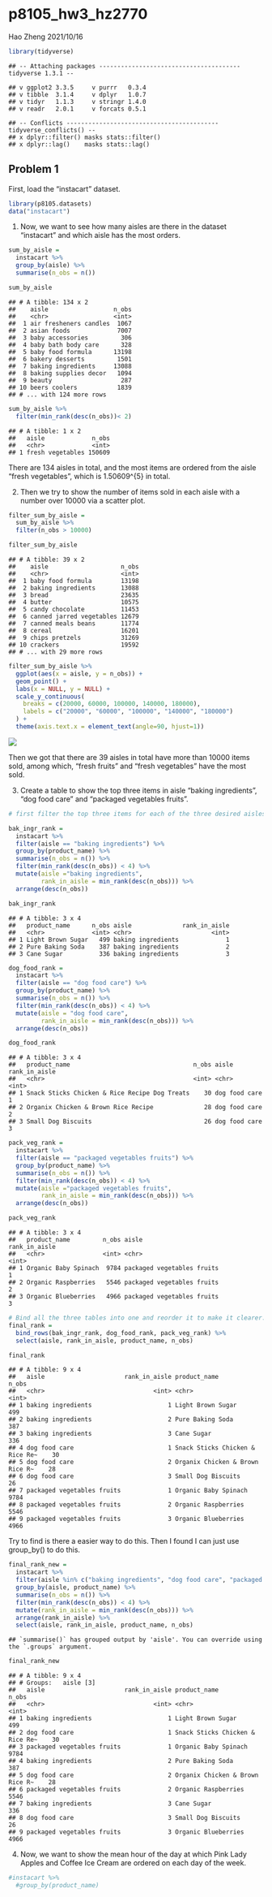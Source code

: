 p8105\_hw3\_hz2770
================
Hao Zheng
2021/10/16

``` r
library(tidyverse)
```

    ## -- Attaching packages --------------------------------------- tidyverse 1.3.1 --

    ## v ggplot2 3.3.5     v purrr   0.3.4
    ## v tibble  3.1.4     v dplyr   1.0.7
    ## v tidyr   1.1.3     v stringr 1.4.0
    ## v readr   2.0.1     v forcats 0.5.1

    ## -- Conflicts ------------------------------------------ tidyverse_conflicts() --
    ## x dplyr::filter() masks stats::filter()
    ## x dplyr::lag()    masks stats::lag()

## Problem 1

First, load the “instacart” dataset.

``` r
library(p8105.datasets)
data("instacart")
```

1.  Now, we want to see how many aisles are there in the dataset
    “instacart” and which aisle has the most orders.

``` r
sum_by_aisle = 
  instacart %>% 
  group_by(aisle) %>% 
  summarise(n_obs = n())

sum_by_aisle
```

    ## # A tibble: 134 x 2
    ##    aisle                  n_obs
    ##    <chr>                  <int>
    ##  1 air fresheners candles  1067
    ##  2 asian foods             7007
    ##  3 baby accessories         306
    ##  4 baby bath body care      328
    ##  5 baby food formula      13198
    ##  6 bakery desserts         1501
    ##  7 baking ingredients     13088
    ##  8 baking supplies decor   1094
    ##  9 beauty                   287
    ## 10 beers coolers           1839
    ## # ... with 124 more rows

``` r
sum_by_aisle %>% 
  filter(min_rank(desc(n_obs))< 2)
```

    ## # A tibble: 1 x 2
    ##   aisle             n_obs
    ##   <chr>             <int>
    ## 1 fresh vegetables 150609

There are 134 aisles in total, and the most items are ordered from the
aisle “fresh vegetables”, which is 1.50609^{5} in total.

2.  Then we try to show the number of items sold in each aisle with a
    number over 10000 via a scatter plot.

``` r
filter_sum_by_aisle = 
  sum_by_aisle %>% 
  filter(n_obs > 10000)

filter_sum_by_aisle
```

    ## # A tibble: 39 x 2
    ##    aisle                    n_obs
    ##    <chr>                    <int>
    ##  1 baby food formula        13198
    ##  2 baking ingredients       13088
    ##  3 bread                    23635
    ##  4 butter                   10575
    ##  5 candy chocolate          11453
    ##  6 canned jarred vegetables 12679
    ##  7 canned meals beans       11774
    ##  8 cereal                   16201
    ##  9 chips pretzels           31269
    ## 10 crackers                 19592
    ## # ... with 29 more rows

``` r
filter_sum_by_aisle %>%
  ggplot(aes(x = aisle, y = n_obs)) +
  geom_point() +
  labs(x = NULL, y = NULL) +
  scale_y_continuous(
    breaks = c(20000, 60000, 100000, 140000, 180000),
    labels = c("20000", "60000", "100000", "140000", "180000")
  ) +
  theme(axis.text.x = element_text(angle=90, hjust=1))
```

![](p8105_hw3_hz2770_files/figure-gfm/unnamed-chunk-4-1.png)<!-- -->

Then we got that there are 39 aisles in total have more than 10000 items
sold, among which, “fresh fruits” and “fresh vegetables” have the most
sold.

3.  Create a table to show the top three items in aisle “baking
    ingredients”, “dog food care” and “packaged vegetables fruits”.

``` r
# first filter the top three items for each of the three desired aisles.

bak_ingr_rank = 
  instacart %>% 
  filter(aisle == "baking ingredients") %>%
  group_by(product_name) %>%
  summarise(n_obs = n()) %>% 
  filter(min_rank(desc(n_obs)) < 4) %>% 
  mutate(aisle ="baking ingredients",
         rank_in_aisle = min_rank(desc(n_obs))) %>%
  arrange(desc(n_obs))

bak_ingr_rank
```

    ## # A tibble: 3 x 4
    ##   product_name      n_obs aisle              rank_in_aisle
    ##   <chr>             <int> <chr>                      <int>
    ## 1 Light Brown Sugar   499 baking ingredients             1
    ## 2 Pure Baking Soda    387 baking ingredients             2
    ## 3 Cane Sugar          336 baking ingredients             3

``` r
dog_food_rank = 
  instacart %>% 
  filter(aisle == "dog food care") %>%
  group_by(product_name) %>%
  summarise(n_obs = n()) %>% 
  filter(min_rank(desc(n_obs)) < 4) %>% 
  mutate(aisle = "dog food care",
         rank_in_aisle = min_rank(desc(n_obs))) %>%
  arrange(desc(n_obs))

dog_food_rank
```

    ## # A tibble: 3 x 4
    ##   product_name                                  n_obs aisle         rank_in_aisle
    ##   <chr>                                         <int> <chr>                 <int>
    ## 1 Snack Sticks Chicken & Rice Recipe Dog Treats    30 dog food care             1
    ## 2 Organix Chicken & Brown Rice Recipe              28 dog food care             2
    ## 3 Small Dog Biscuits                               26 dog food care             3

``` r
pack_veg_rank = 
  instacart %>% 
  filter(aisle == "packaged vegetables fruits") %>%
  group_by(product_name) %>%
  summarise(n_obs = n()) %>% 
  filter(min_rank(desc(n_obs)) < 4) %>% 
  mutate(aisle ="packaged vegetables fruits",
         rank_in_aisle = min_rank(desc(n_obs))) %>%
  arrange(desc(n_obs))

pack_veg_rank
```

    ## # A tibble: 3 x 4
    ##   product_name         n_obs aisle                      rank_in_aisle
    ##   <chr>                <int> <chr>                              <int>
    ## 1 Organic Baby Spinach  9784 packaged vegetables fruits             1
    ## 2 Organic Raspberries   5546 packaged vegetables fruits             2
    ## 3 Organic Blueberries   4966 packaged vegetables fruits             3

``` r
# Bind all the three tables into one and reorder it to make it clearer.
final_rank = 
  bind_rows(bak_ingr_rank, dog_food_rank, pack_veg_rank) %>% 
  select(aisle, rank_in_aisle, product_name, n_obs)

final_rank
```

    ## # A tibble: 9 x 4
    ##   aisle                      rank_in_aisle product_name                    n_obs
    ##   <chr>                              <int> <chr>                           <int>
    ## 1 baking ingredients                     1 Light Brown Sugar                 499
    ## 2 baking ingredients                     2 Pure Baking Soda                  387
    ## 3 baking ingredients                     3 Cane Sugar                        336
    ## 4 dog food care                          1 Snack Sticks Chicken & Rice Re~    30
    ## 5 dog food care                          2 Organix Chicken & Brown Rice R~    28
    ## 6 dog food care                          3 Small Dog Biscuits                 26
    ## 7 packaged vegetables fruits             1 Organic Baby Spinach             9784
    ## 8 packaged vegetables fruits             2 Organic Raspberries              5546
    ## 9 packaged vegetables fruits             3 Organic Blueberries              4966

Try to find is there a easier way to do this. Then I found I can just
use group\_by() to do this.

``` r
final_rank_new =
  instacart %>%
  filter(aisle %in% c("baking ingredients", "dog food care", "packaged vegetables fruits")) %>% 
  group_by(aisle, product_name) %>% 
  summarise(n_obs = n()) %>% 
  filter(min_rank(desc(n_obs)) < 4) %>% 
  mutate(rank_in_aisle = min_rank(desc(n_obs))) %>%
  arrange(rank_in_aisle) %>%
  select(aisle, rank_in_aisle, product_name, n_obs)
```

    ## `summarise()` has grouped output by 'aisle'. You can override using the `.groups` argument.

``` r
final_rank_new
```

    ## # A tibble: 9 x 4
    ## # Groups:   aisle [3]
    ##   aisle                      rank_in_aisle product_name                    n_obs
    ##   <chr>                              <int> <chr>                           <int>
    ## 1 baking ingredients                     1 Light Brown Sugar                 499
    ## 2 dog food care                          1 Snack Sticks Chicken & Rice Re~    30
    ## 3 packaged vegetables fruits             1 Organic Baby Spinach             9784
    ## 4 baking ingredients                     2 Pure Baking Soda                  387
    ## 5 dog food care                          2 Organix Chicken & Brown Rice R~    28
    ## 6 packaged vegetables fruits             2 Organic Raspberries              5546
    ## 7 baking ingredients                     3 Cane Sugar                        336
    ## 8 dog food care                          3 Small Dog Biscuits                 26
    ## 9 packaged vegetables fruits             3 Organic Blueberries              4966

4.  Now, we want to show the mean hour of the day at which Pink Lady
    Apples and Coffee Ice Cream are ordered on each day of the week.

``` r
#instacart %>% 
  #group_by(product_name)
```
